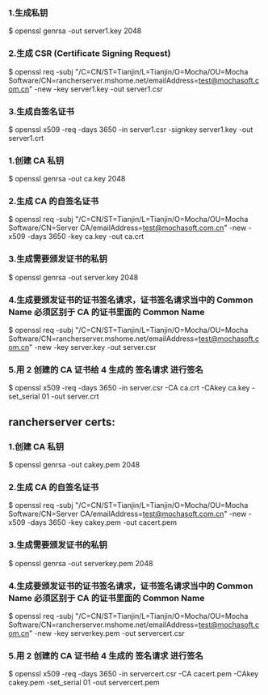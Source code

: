 ### 1.生成私钥
$ openssl genrsa -out server1.key 2048

### 2.生成 CSR (Certificate Signing Request)
$ openssl req -subj "/C=CN/ST=Tianjin/L=Tianjin/O=Mocha/OU=Mocha Software/CN=rancherserver.mshome.net/emailAddress=test@mochasoft.com.cn" -new -key server1.key -out server1.csr

### 3.生成自签名证书
$ openssl x509 -req -days 3650 -in server1.csr -signkey server1.key -out server1.crt


### 1.创建 CA 私钥
$ openssl genrsa -out ca.key 2048

### 2.生成 CA 的自签名证书
$ openssl req -subj "/C=CN/ST=Tianjin/L=Tianjin/O=Mocha/OU=Mocha Software/CN=Server CA/emailAddress=test@mochasoft.com.cn" -new -x509 -days 3650 -key ca.key -out ca.crt

### 3.生成需要颁发证书的私钥
$ openssl genrsa -out server.key 2048

### 4.生成要颁发证书的证书签名请求，证书签名请求当中的 Common Name 必须区别于 CA 的证书里面的 Common Name
$ openssl req -subj "/C=CN/ST=Tianjin/L=Tianjin/O=Mocha/OU=Mocha Software/CN=rancherserver.mshome.net/emailAddress=test@mochasoft.com.cn" -new -key server.key -out server.csr

### 5.用 2 创建的 CA 证书给 4 生成的 签名请求 进行签名
$ openssl x509 -req -days 3650 -in server.csr -CA ca.crt -CAkey ca.key -set_serial 01 -out server.crt

## rancherserver certs:

### 1.创建 CA 私钥
$ openssl genrsa -out cakey.pem 2048

### 2.生成 CA 的自签名证书
$ openssl req -subj "/C=CN/ST=Tianjin/L=Tianjin/O=Mocha/OU=Mocha Software/CN=Server CA/emailAddress=test@mochasoft.com.cn" -new -x509 -days 3650 -key cakey.pem -out cacert.pem

### 3.生成需要颁发证书的私钥
$ openssl genrsa -out serverkey.pem 2048

### 4.生成要颁发证书的证书签名请求，证书签名请求当中的 Common Name 必须区别于 CA 的证书里面的 Common Name
$ openssl req -subj "/C=CN/ST=Tianjin/L=Tianjin/O=Mocha/OU=Mocha Software/CN=rancherserver.mshome.net/emailAddress=test@mochasoft.com.cn" -new -key serverkey.pem -out servercert.csr

### 5.用 2 创建的 CA 证书给 4 生成的 签名请求 进行签名
$ openssl x509 -req -days 3650 -in servercert.csr -CA cacert.pem -CAkey cakey.pem -set_serial 01 -out servercert.pem
